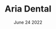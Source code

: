 ---
title: 'Aria Dental'
date: 'June 24 2022'
excerpt: 'this is an excerpt'
cover_image: '../../public/img/projects/ariadental.png'
---